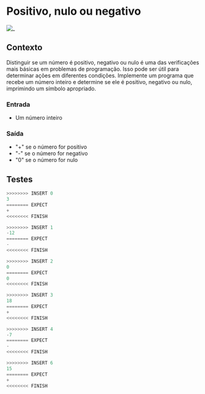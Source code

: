 # Positivo, nulo ou negativo

![_](https://raw.githubusercontent.com/qxcodefup/arcade/master/base/nulo/cover.jpg)

## Contexto

Distinguir se um número é positivo, negativo ou nulo é uma das verificações mais básicas em problemas de programação. Isso pode ser útil para determinar ações em diferentes condições. Implemente um programa que recebe um número inteiro e determine se ele é positivo, negativo ou nulo, imprimindo um símbolo apropriado.

### Entrada

- Um número inteiro

### Saída

- "+" se o número for positivo
- "-" se o número for negativo
- "0" se o número for nulo

## Testes

```py
>>>>>>>> INSERT 0
3
======== EXPECT
+
<<<<<<<< FINISH
```

```py
>>>>>>>> INSERT 1
-12
======== EXPECT
-
<<<<<<<< FINISH
```

```py
>>>>>>>> INSERT 2
0
======== EXPECT
0
<<<<<<<< FINISH
```

```py
>>>>>>>> INSERT 3
18
======== EXPECT
+
<<<<<<<< FINISH
```

```py
>>>>>>>> INSERT 4
-7
======== EXPECT
-
<<<<<<<< FINISH
```

```py
>>>>>>>> INSERT 6
15
======== EXPECT
+
<<<<<<<< FINISH
```
